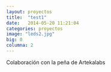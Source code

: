 ```yaml
---
layout: proyectos
title:  "test1"
date:   2014-05-20 11:21:04
categories: proyectos
image: "leds2.jpg"
big: 0
columna: 2
---
```

Colaboración con la peña de Artekalabs 


